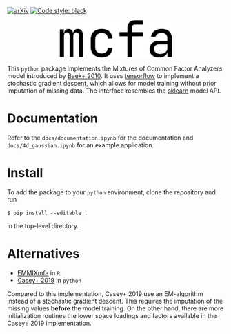 [![arXiv](https://img.shields.io/badge/arXiv-2203.11229-f9f107.svg)](https://arxiv.org/abs/2203.11229) [![Code style: black](https://img.shields.io/badge/code%20style-black-000000.svg)](https://github.com/psf/black)

<p align="center">
  <img width="260" src="https://raw.githubusercontent.com/maxmahlke/mcfa/main/gfx/logo_mcfa.png">
</p>

This `python` package implements the Mixtures of Common Factor Analyzers model
introduced by [Baek+ 2010](https://ieeexplore.ieee.org/document/5184847). It
uses [tensorflow](https://www.tensorflow.org/) to implement a stochastic
gradient descent, which allows for model training without prior imputation of
missing data. The interface resembles the [sklearn](https://scikit-learn.org/stable/) model API.

# Documentation

Refer to the `docs/documentation.ipynb` for the documentation and
`docs/4d_gaussian.ipynb` for an example application.

# Install

To add the package to your `python` environment, clone the repository and run

    $ pip install --editable .

in the top-level directory.

# Alternatives

- [EMMIXmfa](https://github.com/suren-rathnayake/EMMIXmfa) in `R`
- [Casey+ 2019](https://github.com/andycasey/mcfa) in `python`

Compared to this implementation, Casey+ 2019 use an EM-algorithm instead of a
stochastic gradient descent. This requires the imputation of the missing values
**before** the model training. On the other hand, there are more initialization
routines the lower space loadings and factors available in the Casey+ 2019 implementation.
